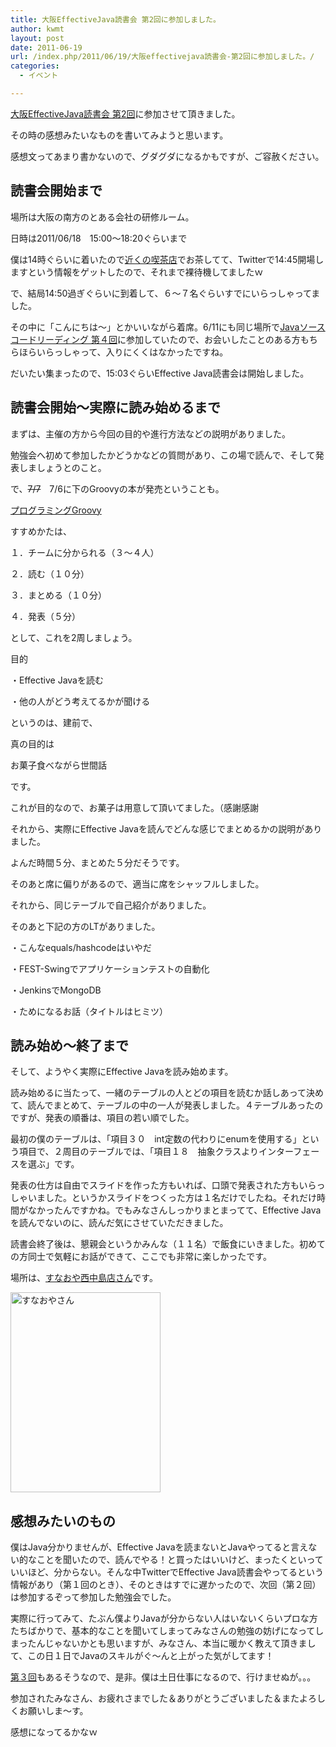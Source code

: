 ```yaml
---
title: 大阪EffectiveJava読書会 第2回に参加しました。
author: kwmt
layout: post
date: 2011-06-19
url: /index.php/2011/06/19/大阪effectivejava読書会-第2回に参加しました。/
categories:
  - イベント

---
```

<a href="http://atnd.org/events/14958" target="_blank">大阪EffectiveJava読書会 第2回</a>に参加させて頂きました。
  
その時の感想みたいなものを書いてみようと思います。
  
感想文ってあまり書かないので、グダグダになるかもですが、ご容赦ください。

## 読書会開始まで

場所は大阪の南方のとある会社の研修ルーム。
  
日時は2011/06/18　15:00〜18:20ぐらいまで
  
僕は14時ぐらいに着いたので<a href="http://www.sunnystonehotel.co.jp/pc/sunny_3/rest_3.html" target="_blank">近くの喫茶店</a>でお茶してて、Twitterで14:45開場しますという情報をゲットしたので、それまで裸待機してましたｗ
  
で、結局14:50過ぎぐらいに到着して、６〜７名ぐらいすでにいらっしゃってました。
  
その中に「こんにちは〜」とかいいながら着席。6/11にも同じ場所で<a href="http://atnd.org/events/14143" target="_blank">Javaソースコードリーディング 第４回</a>に参加していたので、お会いしたことのある方もちらほらいらっしゃって、入りにくくはなかったですね。
  
だいたい集まったので、15:03ぐらいEffective Java読書会は開始しました。

## 読書会開始〜実際に読み始めるまで

まずは、主催の方から今回の目的や進行方法などの説明がありました。
  
勉強会へ初めて参加したかどうかなどの質問があり、この場で読んで、そして発表しましょうとのこと。
  
で、<del>7/7</del>　7/6に下のGroovyの本が発売ということも。
  
[プログラミングGroovy][1]<img src="http://www.assoc-amazon.jp/e/ir?t=kwmt27-22&l=as2&o=9&a=4774147273" width="1" height="1" border="0" alt="" style="border:none !important; margin:0px !important;" />
  
すすめかたは、
  
１．チームに分かられる（３〜４人）
  
２．読む（１０分）
  
３．まとめる（１０分）
  
４．発表（５分）
  
として、これを2周しましょう。
  
目的
  
・Effective Javaを読む
  
・他の人がどう考えてるかが聞ける
  
というのは、建前で、
  
真の目的は
  
お菓子食べながら世間話
  
です。
  
これが目的なので、お菓子は用意して頂いてました。（感謝感謝
  
それから、実際にEffective Javaを読んでどんな感じでまとめるかの説明がありました。
  
よんだ時間５分、まとめた５分だそうです。
  
そのあと席に偏りがあるので、適当に席をシャッフルしました。
  
それから、同じテーブルで自己紹介がありました。
  
そのあと下記の方のLTがありました。
  
・こんなequals/hashcodeはいやだ
  
・FEST-Swingでアプリケーションテストの自動化
  
・JenkinsでMongoDB
  
・ためになるお話（タイトルはヒミツ）

## 読み始め〜終了まで

そして、ようやく実際にEffective Javaを読み始めます。
  
読み始めるに当たって、一緒のテーブルの人とどの項目を読むか話しあって決めて、読んでまとめて、テーブルの中の一人が発表しました。４テーブルあったのですが、発表の順番は、項目の若い順でした。
  
最初の僕のテーブルは、「項目３０　int定数の代わりにenumを使用する」という項目で、２周目のテーブルでは、「項目１８　抽象クラスよりインターフェースを選ぶ」です。
  
発表の仕方は自由でスライドを作った方もいれば、口頭で発表された方もいらっしゃいました。というかスライドをつくった方は１名だけでしたね。それだけ時間がなかったんですかね。でもみなさんしっかりまとまってて、Effective Javaを読んでないのに、読んだ気にさせていただきました。
  
読書会終了後は、懇親会というかみんな（１１名）で飯食にいきました。初めての方同士で気軽にお話ができて、ここでも非常に楽しかったです。
  
場所は、<a href="http://r.gnavi.co.jp/k821701/" target="_blank">すなおや西中島店さん</a>です。
  
<img
src="http://androg.up.seesaa.net/image/2011-06-182018.38.58-thumbnail2.jpg" width="240" height="320" border="0" align="" alt="すなおやさん"
pbsrc="http://androg.up.seesaa.net/image/2011-06-182018.38.58.jpg"
class="PopBoxImageSmall"
onclick="Pop(this,100,'PopBoxImageLarge');" />

## 感想みたいのもの

僕はJava分かりませんが、Effective Javaを読まないとJavaやってると言えない的なことを聞いたので、読んでやる！と買ったはいいけど、まったくといっていいほど、分からない。そんな中TwitterでEffective Java読書会やってるという情報があり（第１回のとき）、そのときはすでに遅かったので、次回（第２回）は参加するぞって参加した勉強会でした。
  
実際に行ってみて、たぶん僕よりJavaが分からない人はいないくらいプロな方たちばかりで、基本的なことを聞いてしまってみなさんの勉強の妨げになってしまったんじゃないかとも思いますが、みなさん、本当に暖かく教えて頂きまして、この日１日でJavaのスキルがぐ〜んと上がった気がしてます！
  
<a href="http://partake.in/events/3e87a687-6822-4fde-ac6f-13481c21fe49" target="_blank">第３回</a>もあるそうなので、是非。僕は土日仕事になるので、行けませぬが。。。
  
参加されたみなさん、お疲れさまでした＆ありがとうございました＆またよろしくお願いしま〜す。
  
感想になってるかなｗ

 [1]: http://www.amazon.co.jp/gp/product/4774147273/ref=as_li_qf_sp_asin_tl?ie=UTF8&tag=kwmt27-22&linkCode=as2&camp=247&creative=1211&creativeASIN=4774147273